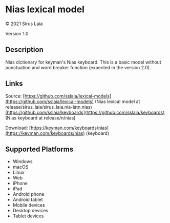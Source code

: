 # Nias lexical model

© 2021 Sirus Laia

Version 1.0

## Description

Nias dictionary for keyman's Nias keyboard. This is a basic model without punctuation and word breaker function (expected in the version 2.0).

## Links

Source:
[https://github.com/sslaia/lexical-models](https://github.com/sslaia/lexical-models) (Nias lexical model at release/sirus_laia/sirus_laia.nia-latn.nias)
[https://github.com/sslaia/keyboards](https://github.com/sslaia/keyboards) (Nias keyboard at release/n/nias)

Download:
[https://keyman.com/keyboards/nias](https://keyman.com/keyboards/nias) (keyboard)


Supported Platforms
-------------------
 * Windows
 * macOS
 * Linux
 * Web
 * iPhone
 * iPad
 * Android phone
 * Android tablet
 * Mobile devices
 * Desktop devices
 * Tablet devices

